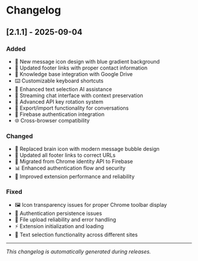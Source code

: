 # Changelog

## [2.1.1] - 2025-09-04

### Added
- 💬 New message icon design with blue gradient background
- 🔗 Updated footer links with proper contact information
- 📁 Knowledge base integration with Google Drive
- ⌨️ Customizable keyboard shortcuts
- 🎯 Enhanced text selection AI assistance
- 📱 Streaming chat interface with context preservation
- 🔄 Advanced API key rotation system
- 💾 Export/import functionality for conversations
- 🔐 Firebase authentication integration
- 🌐 Cross-browser compatibility

### Changed
- 🎨 Replaced brain icon with modern message bubble design
- 🔗 Updated all footer links to correct URLs
- 🔧 Migrated from Chrome identity API to Firebase
- 📊 Enhanced authentication flow and security
- 🚀 Improved extension performance and reliability

### Fixed
- 🖼️ Icon transparency issues for proper Chrome toolbar display
- 🔐 Authentication persistence issues
- 📁 File upload reliability and error handling
- ⚡ Extension initialization and loading
- 🎯 Text selection functionality across different sites

---

*This changelog is automatically generated during releases.*
